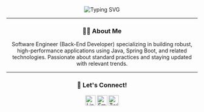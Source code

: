 <div align="center">
    <img src="https://readme-typing-svg.herokuapp.com?size=32&duration=5500&color=164C78&vCenter=true&center=true&width=460&lines=Software+Engineer" alt="Typing SVG">
</div>

---

<h3 align="center">👋🏽 About Me</h2>
<p align="center">
    Software Engineer (Back-End Developer) specializing in building robust, high-performance applications using Java, Spring Boot, and related technologies. Passionate about standard practices and staying updated with relevant trends.
</p>

---

<h3 align="center">🔗 Let's Connect!</h2>
<p align="center">
    <a href="https://www.linkedin.com/in/hossanadev/"><img src="https://img.shields.io/badge/LinkedIn-164C78?style=plastic&logo=linkedin" height=27 alt="LinkedIn"></a>
    <a href="mailto:hossanadev@gmail.com"><img src="https://img.shields.io/badge/Email-164C78?style=plastic&logo=gmail" height=27 alt="Email"></a>
    <a href="https://twitter.com/hossanadev"><img src="https://img.shields.io/badge/Twitter-164C78?&style=plastic&logo=X" height=27 alt="Twitter"></a> 
</p>

